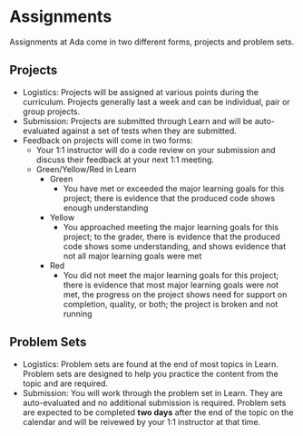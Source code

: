# Assignments

Assignments at Ada come in two different forms, projects and problem sets.

## Projects

- Logistics: Projects will be assigned at various points during the curriculum.  Projects generally last a week and can be individual, pair or group projects.
- Submission: Projects are submitted through Learn and will be auto-evaluated against a set of tests when they are submitted.  
- Feedback on projects will come in two forms:
    - Your 1:1 instructor will do a code review on your submission and discuss their feedback at your next 1:1 meeting.
    - Green/Yellow/Red in Learn
        - Green
            - You have met or exceeded the major learning goals for this project; there is evidence that the produced code shows enough understanding
        - Yellow
            - You approached meeting the major learning goals for this project; to the grader, there is evidence that the produced code shows some understanding, and shows evidence that not all major learning goals were met
        - Red
            - You did not meet the major learning goals for this project; there is evidence that most major learning goals were not met, the progress on the project shows need for support on completion, quality, or both; the project is broken and not running

## Problem Sets

- Logistics: Problem sets are found at the end of most topics in Learn.  Problem sets are designed to help you practice the content from the topic and are required.  
- Submission: You will work through the problem set in Learn.  They are auto-evaluated and no additional submission is required.  Problem sets are expected to be completed **two days** after the end of the topic on the calendar and will be reivewed by your 1:1 instructor at that time.
